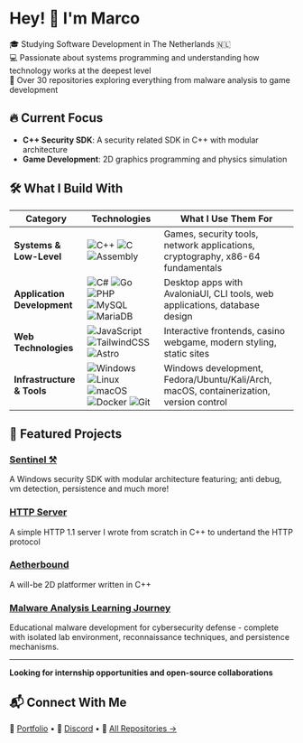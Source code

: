 # Hey! 👋 I'm Marco

🎓 Studying Software Development in The Netherlands 🇳🇱  
💻 Passionate about systems programming and understanding how technology works at the deepest level  
🚀 Over 30 repositories exploring everything from malware analysis to game development

## 🔥 Current Focus

- **C++ Security SDK**: A security related SDK in C++ with modular architecture
- **Game Development**: 2D graphics programming and physics simulation

## 🛠️ What I Build With

| Category | Technologies | What I Use Them For |
|----------|-------------|-------------------|
| **Systems & Low-Level** | ![C++](https://img.shields.io/badge/C++-%2300599C.svg?style=flat&logo=c%2B%2B&logoColor=white) ![C](https://img.shields.io/badge/C-%2300599C.svg?style=flat&logo=c&logoColor=white) ![Assembly](https://img.shields.io/badge/Assembly-%23654FF0.svg?style=flat&logo=assemblyscript&logoColor=white) | Games, security tools, network applications, cryptography, x86-64 fundamentals |
| **Application Development** | ![C#](https://img.shields.io/badge/C%23-%23239120.svg?style=flat&logo=csharp&logoColor=white) ![Go](https://img.shields.io/badge/Go-%2000ADD8.svg?style=flat&logo=go&logoColor=white) ![PHP](https://img.shields.io/badge/PHP-%23777BB4.svg?style=flat&logo=php&logoColor=white) ![MySQL](https://img.shields.io/badge/MySQL-%234479A1.svg?style=flat&logo=mysql&logoColor=white) ![MariaDB](https://img.shields.io/badge/MariaDB-%23003545.svg?style=flat&logo=mariadb&logoColor=white) | Desktop apps with AvaloniaUI, CLI tools, web applications, database design |
| **Web Technologies** | ![JavaScript](https://img.shields.io/badge/JavaScript-%23F7DF1E.svg?style=flat&logo=javascript&logoColor=black) ![TailwindCSS](https://img.shields.io/badge/Tailwind-%2338B2AC.svg?style=flat&logo=tailwind-css&logoColor=white) ![Astro](https://img.shields.io/badge/Astro-%232C2052.svg?style=flat&logo=astro&logoColor=white) | Interactive frontends, casino webgame, modern styling, static sites |
| **Infrastructure & Tools** | ![Windows](https://img.shields.io/badge/Windows-%230078D6.svg?style=flat&logo=windows&logoColor=white) ![Linux](https://img.shields.io/badge/Linux-%23FCC624.svg?style=flat&logo=linux&logoColor=black) ![macOS](https://img.shields.io/badge/macOS-%23000000.svg?style=flat&logo=apple&logoColor=white) ![Docker](https://img.shields.io/badge/Docker-%230db7ed.svg?style=flat&logo=docker&logoColor=white) ![Git](https://img.shields.io/badge/Git-%23F05033.svg?style=flat&logo=git&logoColor=white) | Windows development, Fedora/Ubuntu/Kali/Arch, macOS, containerization, version control |

## 🧠 Featured Projects

### **[Sentinel ⚒️](https://github.com/msh31/sentinel)**
A Windows security SDK with modular architecture featuring; anti debug, vm detection, persistence and much more!

### **[HTTP Server](https://github.com/msh31/http-server)**
A simple HTTP 1.1 server I wrote from scratch in C++ to undertand the HTTP protocol

### **[Aetherbound](https://github.com/msh31/aetherbound)**
A will-be 2D platformer written in C++

### **[Malware Analysis Learning Journey](https://github.com/msh31/system-gatherer)**
Educational malware development for cybersecurity defense - complete with isolated lab environment, reconnaissance techniques, and persistence mechanisms.

---

**Looking for internship opportunities and open-source collaborations** 

## 📬 Connect With Me

💼 [Portfolio](https://marco007.dev) • 💬 [Discord](https://discord.com/users/386204172258770954) • 🐙 [All Repositories →](https://github.com/msh31?tab=repositories)

